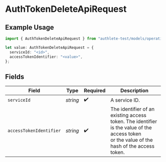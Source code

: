 # AuthTokenDeleteApiRequest

## Example Usage

```typescript
import { AuthTokenDeleteApiRequest } from "authlete-test/models/operations";

let value: AuthTokenDeleteApiRequest = {
  serviceId: "<id>",
  accessTokenIdentifier: "<value>",
};
```

## Fields

| Field                                                                                                                                      | Type                                                                                                                                       | Required                                                                                                                                   | Description                                                                                                                                |
| ------------------------------------------------------------------------------------------------------------------------------------------ | ------------------------------------------------------------------------------------------------------------------------------------------ | ------------------------------------------------------------------------------------------------------------------------------------------ | ------------------------------------------------------------------------------------------------------------------------------------------ |
| `serviceId`                                                                                                                                | *string*                                                                                                                                   | :heavy_check_mark:                                                                                                                         | A service ID.                                                                                                                              |
| `accessTokenIdentifier`                                                                                                                    | *string*                                                                                                                                   | :heavy_check_mark:                                                                                                                         | The identifier of an existing access token. The identifier is the value of the access token<br/>or the value of the hash of the access token.<br/> |